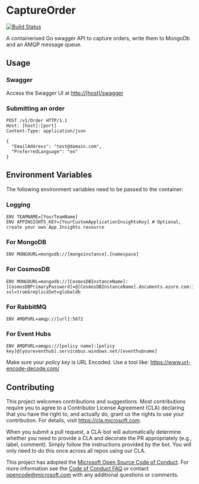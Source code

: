 
# CaptureOrder

[![Build Status](https://dev.azure.com/theazurechallenge/Kubernetes/_apis/build/status/Code/Azure.azch-captureorder)](https://dev.azure.com/theazurechallenge/Kubernetes/_build/latest?definitionId=10)

A containerised Go swagger API to capture orders, write them to MongoDb and an AMQP message queue.

## Usage

### Swagger

Access the Swagger UI at [http://[host]/swagger]()

### Submitting an order

```
POST /v1/Order HTTP/1.1
Host: [host]:[port]
Content-Type: application/json

{
  "EmailAddress": "test@domain.com",
  "PreferredLanguage": "en"
}
```

## Environment Variables

The following environment variables need to be passed to the container:

### Logging

```
ENV TEAMNAME=[YourTeamName]
ENV APPINSIGHTS_KEY=[YourCustomApplicationInsightsKey] # Optional, create your own App Insights resource
```

### For MongoDB

```
ENV MONGOURL=mongodb://[mongoinstance].[namespace]
```

### For CosmosDB

```
ENV MONGOURL=mongodb://[CosmosDBInstanceName]:[CosmosDBPrimaryPassword]=@[CosmosDBInstanceName].documents.azure.com:10255/?ssl=true&replicaSet=globaldb
```

### For RabbitMQ

```
ENV AMQPURL=amqp://[url]:5672
```

### For Event Hubs

```
ENV AMQPURL=amqps://[policy name]:[policy key]@[youreventhub].servicebus.windows.net/[eventhubname]
```

Make sure your _policy key_ is URL Encoded. Use a tool like: <https://www.url-encode-decode.com/>

## Contributing

This project welcomes contributions and suggestions.  Most contributions require you to agree to a
Contributor License Agreement (CLA) declaring that you have the right to, and actually do, grant us
the rights to use your contribution. For details, visit https://cla.microsoft.com.

When you submit a pull request, a CLA-bot will automatically determine whether you need to provide
a CLA and decorate the PR appropriately (e.g., label, comment). Simply follow the instructions
provided by the bot. You will only need to do this once across all repos using our CLA.

This project has adopted the [Microsoft Open Source Code of Conduct](https://opensource.microsoft.com/codeofconduct/).
For more information see the [Code of Conduct FAQ](https://opensource.microsoft.com/codeofconduct/faq/) or
contact [opencode@microsoft.com](mailto:opencode@microsoft.com) with any additional questions or comments.

